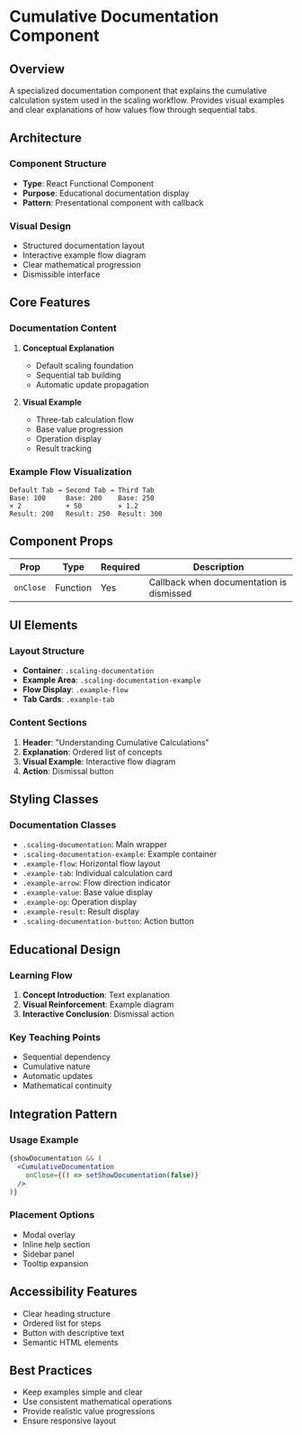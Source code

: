 # Cumulative Documentation Component

## Overview
A specialized documentation component that explains the cumulative calculation system used in the scaling workflow. Provides visual examples and clear explanations of how values flow through sequential tabs.

## Architecture

### Component Structure
- **Type**: React Functional Component
- **Purpose**: Educational documentation display
- **Pattern**: Presentational component with callback

### Visual Design
- Structured documentation layout
- Interactive example flow diagram
- Clear mathematical progression
- Dismissible interface

## Core Features

### Documentation Content
1. **Conceptual Explanation**
   - Default scaling foundation
   - Sequential tab building
   - Automatic update propagation

2. **Visual Example**
   - Three-tab calculation flow
   - Base value progression
   - Operation display
   - Result tracking

### Example Flow Visualization
```
Default Tab → Second Tab → Third Tab
Base: 100     Base: 200    Base: 250
× 2           + 50         × 1.2
Result: 200   Result: 250  Result: 300
```

## Component Props

| Prop | Type | Required | Description |
|------|------|----------|-------------|
| `onClose` | Function | Yes | Callback when documentation is dismissed |

## UI Elements

### Layout Structure
- **Container**: `.scaling-documentation`
- **Example Area**: `.scaling-documentation-example`
- **Flow Display**: `.example-flow`
- **Tab Cards**: `.example-tab`

### Content Sections
1. **Header**: "Understanding Cumulative Calculations"
2. **Explanation**: Ordered list of concepts
3. **Visual Example**: Interactive flow diagram
4. **Action**: Dismissal button

## Styling Classes

### Documentation Classes
- `.scaling-documentation`: Main wrapper
- `.scaling-documentation-example`: Example container
- `.example-flow`: Horizontal flow layout
- `.example-tab`: Individual calculation card
- `.example-arrow`: Flow direction indicator
- `.example-value`: Base value display
- `.example-op`: Operation display
- `.example-result`: Result display
- `.scaling-documentation-button`: Action button

## Educational Design

### Learning Flow
1. **Concept Introduction**: Text explanation
2. **Visual Reinforcement**: Example diagram
3. **Interactive Conclusion**: Dismissal action

### Key Teaching Points
- Sequential dependency
- Cumulative nature
- Automatic updates
- Mathematical continuity

## Integration Pattern

### Usage Example
```jsx
{showDocumentation && (
  <CumulativeDocumentation 
    onClose={() => setShowDocumentation(false)} 
  />
)}
```

### Placement Options
- Modal overlay
- Inline help section
- Sidebar panel
- Tooltip expansion

## Accessibility Features
- Clear heading structure
- Ordered list for steps
- Button with descriptive text
- Semantic HTML elements

## Best Practices
- Keep examples simple and clear
- Use consistent mathematical operations
- Provide realistic value progressions
- Ensure responsive layout